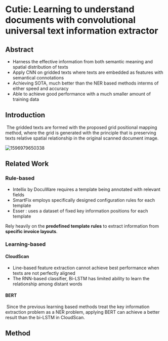 # Cutie: Learning to understand documents with convolutional universal text information extractor

## Abstract

- Harness the effective information from both semantic meaning and spatial distribution of texts
- Apply CNN on gridded texts where texts are embedded as features with semantical connotations
- Achieving SOTA, much better than the NER based methods interms of either speed and accuracy
- Able to achieve good performance with a much smaller amount of training data

## Introduction

​		The gridded texts are formed with the proposed grid positional mapping method, where the grid is generated with the principle that is preserving texts relative spatial relationship in the original scanned document image.

![1596979650338](C:\Users\yi\AppData\Roaming\Typora\typora-user-images\1596979650338.png)

## Related Work

### Rule-based

- Intellix by DocuWare requires a template being annotated with relevant fields
- SmartFix employs specifically designed configuration rules for each template
- Esser : uses a dataset of fixed key information positions for each template

Rely heavily on the **predefined template rules** to extract information from **specific invoice layouts**.

### Learning-based

#### CloudScan

- Line-based feature extraction cannot achieve best performance when texts are not perfectly aligned
- The RNN-based classifier, Bi-LSTM has limited ability to learn the relationship among distant words

#### BERT

​	Since the previous learning based methods treat the key information extraction problem as a NER problem, applying BERT can achieve a better result than the bi-LSTM in CloudScan.

## Method

